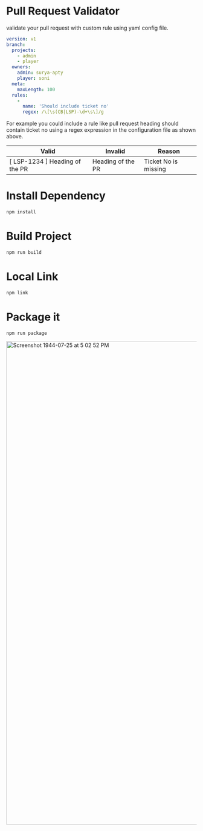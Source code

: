 # Pull Request Validator

validate your pull request with custom rule using yaml config file.

```yaml
version: v1
branch:
  projects:
    - admin
    - player
  owners:
    admin: surya-apty 
    player: soni
  meta:
    maxLength: 100
  rules:
    - 
      name: 'Should include ticket no'
      regex: /\[\s(CB|LSP)-\d+\s\]/g
```

For example you could include a rule like pull request heading should contain ticket no using a regex expression in the configuration file as shown above.


| Valid                          | Invalid           | Reason               |
|--------------------------------|-------------------|----------------------|
| [ LSP-1234 ] Heading of the PR | Heading of the PR | Ticket No is missing |

# Install Dependency  

```sh
npm install
```

# Build Project

```sh
npm run build
```
# Local Link
```sh
npm link
``` 
# Package it
```sh
npm run package
```
<img width="1280" alt="Screenshot 1944-07-25 at 5 02 52 PM" src="https://user-images.githubusercontent.com/85492089/196166795-ff88db1c-7cbf-41ea-b0a7-d1ae86206736.png">
